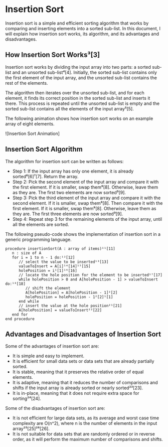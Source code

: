 # Insertion Sort

Insertion sort is a simple and efficient sorting algorithm that works by comparing and inserting elements into a sorted sub-list. In this document, I will explain how insertion sort works, its algorithm, and its advantages and disadvantages.

## How Insertion Sort Works³[3]

Insertion sort works by dividing the input array into two parts: a sorted sub-list and an unsorted sub-list⁴[4]. Initially, the sorted sub-list contains only the first element of the input array, and the unsorted sub-list contains the rest of the elements.

The algorithm then iterates over the unsorted sub-list, and for each element, it finds its correct position in the sorted sub-list and inserts it there. This process is repeated until the unsorted sub-list is empty and the sorted sub-list contains all the elements of the input array⁵[5].

The following animation shows how insertion sort works on an example array of eight elements.

![Insertion Sort Animation]

## Insertion Sort Algorithm

The algorithm for insertion sort can be written as follows:

- Step 1: If the input array has only one element, it is already sorted⁶[6]⁷[7]. Return the array.
- Step 2: Pick the second element of the input array and compare it with the first element. If it is smaller, swap them⁸[8]. Otherwise, leave them as they are. The first two elements are now sorted⁹[9].
- Step 3: Pick the third element of the input array and compare it with the second element. If it is smaller, swap them⁸[8]. Then compare it with the first element. If it is smaller, swap them⁸[8]. Otherwise, leave them as they are. The first three elements are now sorted⁹[9].
- Step 4: Repeat step 3 for the remaining elements of the input array, until all the elements are sorted.

The following pseudo-code shows the implementation of insertion sort in a generic programming language.

```pseudo
procedure insertionSort(A : array of items)¹¹[11]
   n : size of A
   for i = 1 to n - 1 do:¹²[12]
      // select the value to be inserted¹³[13]
      valueToInsert = A[i]¹⁴[14]¹⁵[15]
      holePosition = i¹[1]¹⁶[16]
      // locate the hole position for the element to be inserted¹⁷[17]
      while holePosition > 0 and A[holePosition - 1] > valueToInsert do:¹⁸[18]
         // shift the element
         A[holePosition] = A[holePosition - 1]²[2]
         holePosition = holePosition - 1²[2]¹[1]
      end while
      // insert the value at the hole position²¹[21]
      A[holePosition] = valueToInsert²²[22]
   end for
end procedure
```

## Advantages and Disadvantages of Insertion Sort

Some of the advantages of insertion sort are:

- It is simple and easy to implement.
- It is efficient for small data sets or data sets that are already partially sorted.
- It is stable, meaning that it preserves the relative order of equal elements.
- It is adaptive, meaning that it reduces the number of comparisons and shifts if the input array is already sorted or nearly sorted²³[23].
- It is in-place, meaning that it does not require extra space for sorting²⁴[24].

Some of the disadvantages of insertion sort are:

- It is not efficient for large data sets, as its average and worst case time complexity are O(n^2), where n is the number of elements in the input array²⁵[25]²⁶[26].
- It is not suitable for data sets that are randomly ordered or in reverse order, as it will perform the maximum number of comparisons and shifts.

